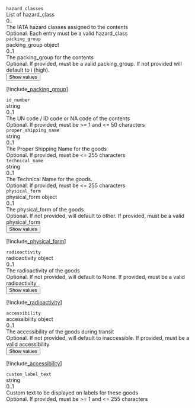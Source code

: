 <div class="property">
    <div class="name"><code>hazard_classes</code></div>
    <div class="type">List of hazard_class</div>
    <div class="occurs">0..</div>
    <div class="description">The IATA hazard classes assigned to the contents</div>
    <div class="validation">Optional. Each entry must be a valid hazard_class</div>
</div>
<div class="property">
    <div class="name"><code>packing_group</code></div>
    <div class="type">packing_group object</div>
    <div class="occurs">0..1</div>
    <div class="description">The packing_group for the contents</div>
    <div class="validation">Optional. If provided, must be a valid packing_group. If not provided will default to i (high).</div>     
    <div class="dropdown"> 
        <button onclick="dropFunction(this)">Show values</button>
        <div class="dropdown-content">

[!include[_packing_group](_packing_group.md)]
</div>
    </div>              
</div>
<div class="property">
    <div class="name"><code>id_number</code></div>
    <div class="type">string</div>
    <div class="occurs">0..1</div>
    <div class="description">The UN code / ID code or NA code of the contents</div>
    <div class="validation">Optional. If provided, must be &gt;= 1 and &lt;= 50 characters</div>
</div>
<div class="property">
    <div class="name"><code>proper_shipping_name</code></div>
    <div class="type">string</div>
    <div class="occurs">0..1</div>
    <div class="description">The Proper Shipping Name for the goods</div>
    <div class="validation">Optional. If provided, must be &lt;= 255 characters</div>
</div>
<div class="property">
    <div class="name"><code>technical_name</code></div>
    <div class="type">string</div>
    <div class="occurs">0..1</div>
    <div class="description">The Technical Name for the goods.	</div>
    <div class="validation">Optional. If provided, must be &lt;= 255 characters</div>
</div>
<div class="property">
    <div class="name"><code>physical_form</code></div>
    <div class="type">physical_form object</div>
    <div class="occurs">0..1</div>
    <div class="description">The physical_form of the goods</div>
    <div class="validation">Optional. If not provided, will default to other. If provided, must be a valid physical_form</div>     
    <div class="dropdown"> 
        <button onclick="dropFunction(this)">Show values</button>
        <div class="dropdown-content">

[!include[_physical_form](_physical_form.md)]
</div>
    </div>              
</div>
<div class="property">
    <div class="name"><code>radioactivity</code></div>
    <div class="type">radioactivity object</div>
    <div class="occurs">0..1</div>
    <div class="description">The radioactivity of the goods</div>
    <div class="validation">Optional. If not provided, will default to None. If provided, must be a valid radioactivity</div>     
    <div class="dropdown"> 
        <button onclick="dropFunction(this)">Show values</button>
        <div class="dropdown-content">

[!include[_radioactivity](_radioactivity.md)]
</div>
    </div>              
</div>
<div class="property">
    <div class="name"><code>accessibility</code></div>
    <div class="type">accessibility object</div>
    <div class="occurs">0..1</div>
    <div class="description">The accessibility of the goods during transit</div>
    <div class="validation">Optional. If not provided, will default to inaccessible. If provided, must be a valid accessibility</div>     
    <div class="dropdown"> 
        <button onclick="dropFunction(this)">Show values</button>
        <div class="dropdown-content">

[!include[_accessibility](_accessibility.md)]
</div>
    </div>              
</div>
<div class="property">
    <div class="name"><code>custom_label_text</code></div>
    <div class="type">string</div>
    <div class="occurs">0..1</div>
    <div class="description">Custom text to be displayed on labels for these goods</div>
    <div class="validation">Optional. If provided, must be &gt;= 1 and &lt;= 255 characters</div>
</div>